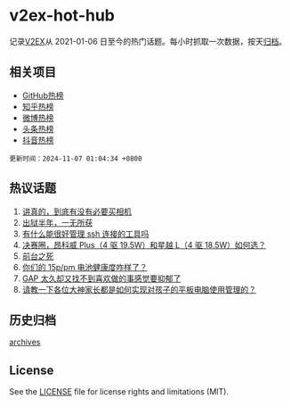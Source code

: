 # v2ex-hot-hub

 记录[V2EX](https://www.v2ex.com/)从 2021-01-06 日至今的热门话题。每小时抓取一次数据，按天[归档](archives)。
 
 ## 相关项目

- [GitHub热榜](https://github.com/it985/github-hot-hub)
- [知乎热榜](https://github.com/it985/zhihu-hot-hub)
- [微博热榜](https://github.com/it985/weibo-hot-hub)
- [头条热榜](https://github.com/it985/toutiao-hot-hub)
- [抖音热榜](https://github.com/it985/douyin-hot-hub)


 `更新时间：2024-11-07 01:04:34 +0800`

## 热议话题

1. [讲真的，到底有没有必要买相机](https://www.v2ex.com/t/1087114)
1. [出狱半年，一无所获](https://www.v2ex.com/t/1087052)
1. [有什么能很好管理 ssh 连接的工具吗](https://www.v2ex.com/t/1087070)
1. [决赛圈，昂科威 Plus（4 驱 19.5W）和星越 L（4 驱 18.5W）如何选？](https://www.v2ex.com/t/1087017)
1. [前台之死](https://www.v2ex.com/t/1087093)
1. [你们的 15p/pm 电池健康度咋样了？](https://www.v2ex.com/t/1087139)
1. [GAP 太久却又找不到喜欢做的事感觉要抑郁了](https://www.v2ex.com/t/1087051)
1. [请教一下各位大神家长都是如何实现对孩子的平板电脑使用管理的？](https://www.v2ex.com/t/1086995)

## 历史归档

[archives](archives)

## License

See the [LICENSE](LICENSE) file for license rights and limitations (MIT).
